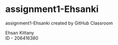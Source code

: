# assignment1-Ehsanki
assignment1-Ehsanki created by GitHub Classroom

Ehsan Kittany <br>
ID - 206416380
